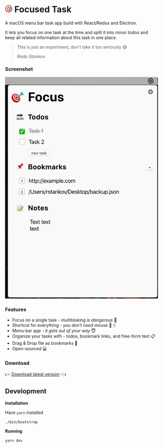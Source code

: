 # <img src="assets/icon.png" width="24" height="24" /> Focused Task

A macOS menu bar task app build with React/Redux and Electron.

It lets you focus on one task at the time and split it into minor todos and keep all related information about this task in one place.

> This is just an experiment, don't take it too seriously 😅
>
> *Rado Stankov*

### Screenshot

<img src="assets/screenshot.png" />


### Features

* Focus on a single task - *multitasking is dangerous* 🎯
* Shortcut for everything - *you don't need mouse* 🛑 🖱
* Menu-bar app - *it gets out of your way* 😇
* Organize your tasks with - todos, bookmark links, and free-form text 📋
* Drag & Drop file as bookmarks 🔖
* Open-sourced 💻

### Download

👉 <a href="http://focused-task.herokuapp.com/download">Download latest version</a> 👈

## Development

**Installation**

Have `yarn` installed

```
./bin/bootstrap
```

**Running**

```
yarn dev
```
